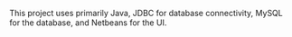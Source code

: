 This project uses primarily Java, JDBC for database connectivity, MySQL for the database, and Netbeans for the UI.
